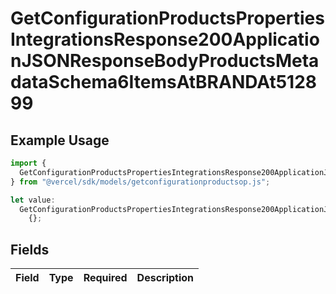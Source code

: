 # GetConfigurationProductsPropertiesIntegrationsResponse200ApplicationJSONResponseBodyProductsMetadataSchema6ItemsAtBRANDAt512899

## Example Usage

```typescript
import {
  GetConfigurationProductsPropertiesIntegrationsResponse200ApplicationJSONResponseBodyProductsMetadataSchema6ItemsAtBRANDAt512899,
} from "@vercel/sdk/models/getconfigurationproductsop.js";

let value:
  GetConfigurationProductsPropertiesIntegrationsResponse200ApplicationJSONResponseBodyProductsMetadataSchema6ItemsAtBRANDAt512899 =
    {};
```

## Fields

| Field       | Type        | Required    | Description |
| ----------- | ----------- | ----------- | ----------- |